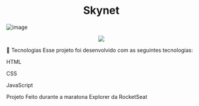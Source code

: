 <h1 align="center">Skynet</h1>

 ![image](https://user-images.githubusercontent.com/99630566/175863916-0b7af9ec-6fed-418c-95b6-5e3026a946ce.png)


<p align="center">
<img src="http://img.shields.io/static/v1?label=STATUS&message=Projeto%20Finalizado&color=GREEN&style=for-the-badge"/>
</p>

🚀 Tecnologias
Esse projeto foi desenvolvido com as seguintes tecnologias:

HTML

CSS

JavaScript

Projeto Feito durante a maratona Explorer da RocketSeat
